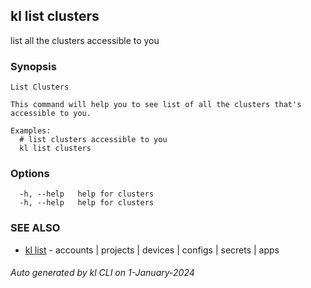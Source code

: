 ## kl list clusters

list all the clusters accessible to you

### Synopsis

```
List Clusters

This command will help you to see list of all the clusters that's accessible to you. 

Examples:
  # list clusters accessible to you
  kl list clusters

```

### Options

```
  -h, --help   help for clusters
  -h, --help   help for clusters
```

### SEE ALSO

* [kl list](kl_list.md)  - accounts | projects | devices | configs | secrets | apps

###### Auto generated by kl CLI on 1-January-2024
